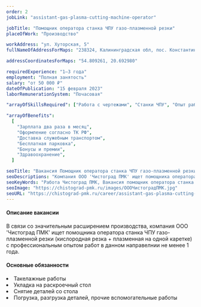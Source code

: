 ```yaml
---
order: 2
jobLink: "assistant-gas-plasma-cutting-machine-operator"

jobTitle: "Помощник оператора станка ЧПУ газо-плазменной резки"
placeOfWork: "Производство"

workAddress: "ул. Хуторская, 5"
fullNameOfAddressForMaps: "238324, Калининградская обл, пос. Константиновка, ул. Хуторская, 5"

addressCoordinatesForMaps: "54.809261, 20.692980"

requiredExperience: "1–3 года"
employment: "Полная занятость"
salary: "от 50 000 ₽"
dateOfPublication: "15 февраля 2023"
laborRemunerationSystem: "Почасовая"

"arrayOfSkillsRequired": ["Работа с чертежами", "Станки ЧПУ", "Опыт работы в данном направлении не менее 1 года", "Образование не ниже среднего профессионального"]

"arrayOfBenefits":
  [
    "Зарплата два раза в месяц",
    "Оформление согласно ТК РФ",
    "Доставка служебным транспортом",
    "Бесплатная парковка",
    "Бонусы и премии",
    "Здравоохранение",
  ]

seoTitle: "Вакансия Помощник оператора станка ЧПУ газо-плазменной резки в Калининграде | Чистоград ПМК"
seoDescriptions: "Компания ООО 'Чистоград ПМК' ищет помощника оператора станка ЧПУ газо-плазменной резки с профессиональным опытом работы в данном направлении не менее 1 года. Оформление согласно ТК РФ. З/П от 50 000 руб."
seoKeyWords: "Работа Чистоград ПМК, Вакансия помощник оператора станка ЧПУ газо-плазменной резки Калининград, вакансия помощник оператора станка ЧПУ газо-плазменной резки чистоград пмк Калининград, работа помощник оператора станка ЧПУ газо-плазменной резки Калининград"
seoImage: "https://chistograd-pmk.ru/images/ОООЧистоградПМК.jpg"
seoURL: "https://chistograd-pmk.ru/career/assistant-gas-plasma-cutting-machine-operator"
---
```


#### Описание вакансии

В связи со значительным расширением производства, компания ООО 'Чистоград ПМК' ищет помощника оператора станка ЧПУ газо-плазменной резки (кислородная резка + плазменная на одной каретке) с профессиональным опытом работ в данном направелнии не менее 1 года.

#### Основные обязанности

<li>Такелажные работы</li>
<li>Укладка на раскроечный стол</li>
<li>Снятие деталей со стола</li>
<li>Погрузка, разгрузка деталей, прочие вспомогательные работы</li>